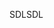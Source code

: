 <span data-ttu-id="00bed-101">SDL</span><span class="sxs-lookup"><span data-stu-id="00bed-101">SDL</span></span>